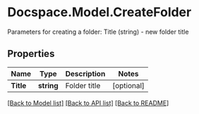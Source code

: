 # Docspace.Model.CreateFolder
Parameters for creating a folder: Title (string) - new folder title

## Properties

Name | Type | Description | Notes
------------ | ------------- | ------------- | -------------
**Title** | **string** | Folder title | [optional] 

[[Back to Model list]](../README.md#documentation-for-models) [[Back to API list]](../README.md#documentation-for-api-endpoints) [[Back to README]](../README.md)

